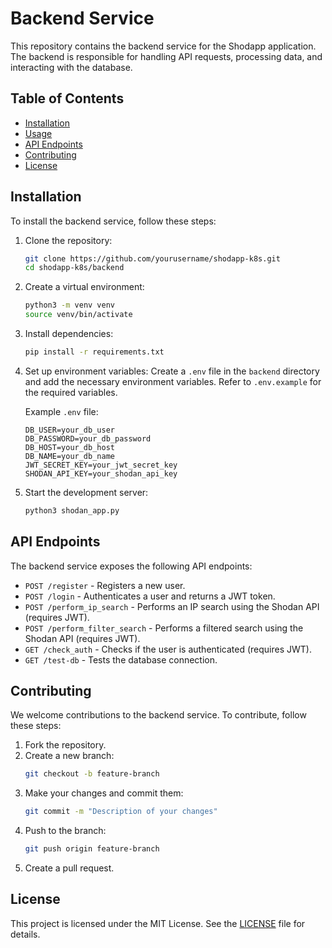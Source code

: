 # Backend Service

This repository contains the backend service for the Shodapp application. The backend is responsible for handling API requests, processing data, and interacting with the database.

## Table of Contents

- [Installation](#installation)
- [Usage](#usage)
- [API Endpoints](#api-endpoints)
- [Contributing](#contributing)
- [License](#license)

## Installation

To install the backend service, follow these steps:

1. Clone the repository:
    ```bash
    git clone https://github.com/yourusername/shodapp-k8s.git
    cd shodapp-k8s/backend
    ```

2. Create a virtual environment:
    ```bash
    python3 -m venv venv
    source venv/bin/activate
    ```

3. Install dependencies:
    ```bash
    pip install -r requirements.txt
    ```

4. Set up environment variables:
    Create a `.env` file in the `backend` directory and add the necessary environment variables. Refer to `.env.example` for the required variables.

    Example `.env` file:
    ```
    DB_USER=your_db_user
    DB_PASSWORD=your_db_password
    DB_HOST=your_db_host
    DB_NAME=your_db_name
    JWT_SECRET_KEY=your_jwt_secret_key
    SHODAN_API_KEY=your_shodan_api_key
    ```

5. Start the development server:
    ```bash
    python3 shodan_app.py
    ```

## API Endpoints

The backend service exposes the following API endpoints:

- `POST /register` - Registers a new user.
- `POST /login` - Authenticates a user and returns a JWT token.
- `POST /perform_ip_search` - Performs an IP search using the Shodan API (requires JWT).
- `POST /perform_filter_search` - Performs a filtered search using the Shodan API (requires JWT).
- `GET /check_auth` - Checks if the user is authenticated (requires JWT).
- `GET /test-db` - Tests the database connection.

## Contributing

We welcome contributions to the backend service. To contribute, follow these steps:

1. Fork the repository.
2. Create a new branch:
    ```bash
    git checkout -b feature-branch
    ```
3. Make your changes and commit them:
    ```bash
    git commit -m "Description of your changes"
    ```
4. Push to the branch:
    ```bash
    git push origin feature-branch
    ```
5. Create a pull request.

## License

This project is licensed under the MIT License. See the [LICENSE](../LICENSE) file for details.